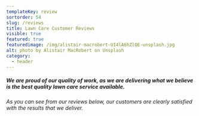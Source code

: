 ```yaml
---
templateKey: review
sortorder: 54
slug: /reviews
title: Lawn Care Customer Reviews
visible: true
featured: true
featuredimage: /img/alistair-macrobert-UI4lA6hZlQE-unsplash.jpg
alt: photo by Alistair MacRobert on Unsplash
category:
  - header
---
```

##### We are proud of our quality of work, as we are delivering what we believe is the best quality lawn care service available. #####

###### As you can see from our reviews below, our customers are clearly satisfied with the results that we deliver. ######
